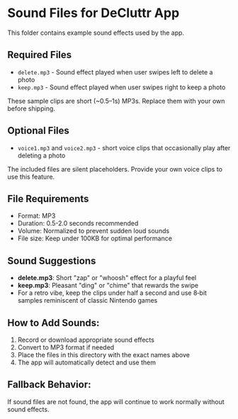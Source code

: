 # Sound Files for DeCluttr App

This folder contains example sound effects used by the app.

## Required Files

- `delete.mp3` - Sound effect played when user swipes left to delete a photo
- `keep.mp3` - Sound effect played when user swipes right to keep a photo

These sample clips are short (~0.5–1s) MP3s. Replace them with your own before shipping.

## Optional Files

- `voice1.mp3` and `voice2.mp3` - short voice clips that occasionally play after deleting a photo

The included files are silent placeholders. Provide your own voice clips to use this feature.

## File Requirements

- Format: MP3
- Duration: 0.5-2.0 seconds recommended
- Volume: Normalized to prevent sudden loud sounds
- File size: Keep under 100KB for optimal performance

## Sound Suggestions

- **delete.mp3**: Short "zap" or "whoosh" effect for a playful feel
- **keep.mp3**: Pleasant "ding" or "chime" that rewards the swipe
- For a retro vibe, keep the clips under half a second and use 8‑bit samples reminiscent of classic Nintendo games

## How to Add Sounds:

1. Record or download appropriate sound effects
2. Convert to MP3 format if needed
3. Place the files in this directory with the exact names above
4. The app will automatically detect and use them

## Fallback Behavior:

If sound files are not found, the app will continue to work normally without sound effects.

